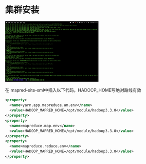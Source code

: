 # 集群安装

<img src="images/截屏2022-03-05 18.43.49.png" alt="截屏2022-03-05 18.43.49" style="zoom: 30%;" />

在 mapred-site-xml中插入以下代码，HADOOP_HOME写绝对路线有效

```xml
<property>
  <name>yarn.app.mapreduce.am.env</name>
  <value>HADOOP_MAPRED_HOME=/opt/module/hadoop3.3.0</value>
</property>
<property>
  <name>mapreduce.map.env</name>
  <value>HADOOP_MAPRED_HOME=/opt/module/hadoop3.3.0</value>
</property>
<property>
  <name>mapreduce.reduce.env</name>
  <value>HADOOP_MAPRED_HOME=/opt/module/hadoop3.3.0</value>
</property>
```